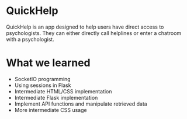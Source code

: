 # QuickHelp
QuickHelp is an app designed to help users have direct access to psychologists. They can either directly call helplines or enter a chatroom with a psychologist.

# What we learned
- SocketIO programming
- Using sessions in Flask
- Intermediate HTML/CSS implementation
- Intermediate Flask implementation
- Implement API functions and manipulate retrieved data
- More intermediate CSS usage
